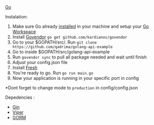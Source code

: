 [Go](https://golang.org/)

Instalation: 
1. Make sure Go already [installed](https://golang.org/doc/install) in your machine and setup your [Go Workspace](https://golang.org/doc/code.html#Workspaces)
2. Install [Govendor](https://github.com/kardianos/govendor) `go get github.com/kardianos/govendor`
3. Go to your $GOPATH/src/. Run `git clone https://github.com/qadrima/golang-api-example`
4. Go to inside $GOPATH/src/golang-api-example
5. Run `govendor sync` to pull all package needed and wait until finish
6. Adjust your config.json file
7. Install [Fresh](https://github.com/gravityblast/fresh)
8. You're ready to go. Run `go run main.go`
9. Now your application is running in your specific port in config

*Dont forget to change mode to `production` in config/config.json

Depedencies :
- [Gin](https://github.com/gin-gonic/gin)
- [Viper](https://github.com/spf13/viper)
- [GORM](https://github.com/jinzhu/gorm)
